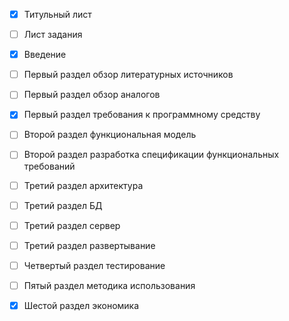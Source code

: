 - [x] Титульный лист
- [ ] Лист задания
- [x] Введение
- [ ] Первый раздел обзор литературных источников
- [ ] Первый раздел обзор аналогов
- [x] Первый раздел требования к программному средству
- [ ] Второй раздел функциональная модель
- [ ] Второй раздел разработка спецификации функциональных требований
- [ ] Третий раздел архитектура
- [ ] Третий раздел БД
- [ ] Третий раздел сервер
- [ ] Третий раздел развертывание
- [ ] Четвертый раздел тестирование
- [ ] Пятый раздел методика использования
- [x] Шестой раздел экономика

